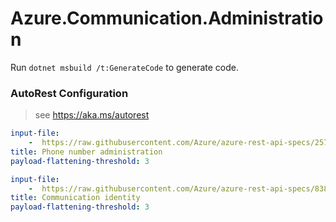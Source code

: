 # Azure.Communication.Administration

Run `dotnet msbuild /t:GenerateCode` to generate code.

### AutoRest Configuration
> see https://aka.ms/autorest

``` yaml
input-file:
    -  https://raw.githubusercontent.com/Azure/azure-rest-api-specs/257f060be8b60d8468584682aa2d71b1faa5f82c/specification/communication/data-plane/Microsoft.CommunicationServicesAdministration/preview/2020-07-20-preview1/communicationservicesadministration.json
title: Phone number administration
payload-flattening-threshold: 3
```
``` yaml
input-file:
    -  https://raw.githubusercontent.com/Azure/azure-rest-api-specs/838c5092f11e8ca26e262b1f1099d5c5cdfedc3f/specification/communication/data-plane/Microsoft.CommunicationServicesIdentity/preview/2020-07-20-preview2/CommunicationIdentity.json
title: Communication identity
payload-flattening-threshold: 3
```

